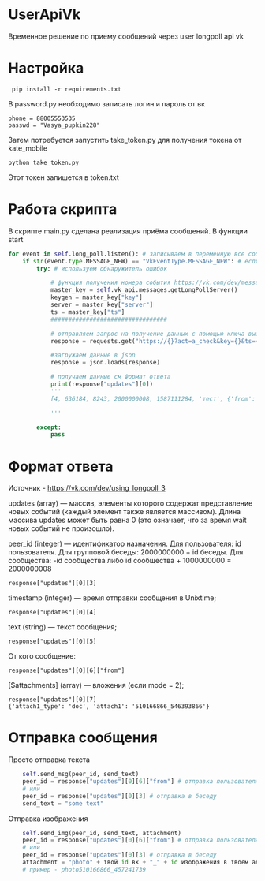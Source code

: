 # UserApiVk
Временное решение по приему сообщений через user longpoll api vk

# Настройка

     pip install -r requirements.txt

В password.py необходимо записать логин и пароль от вк

    phone = 88005553535
    passwd = "Vasya_pupkin228"

Затем потребуется запустить take_token.py для получения токена от kate_mobile

    python take_token.py

Этот токен запишется в token.txt

# Работа скрипта

В скрипте main.py сделана реализация приёма сообщений.
В функции start

```python
for event in self.long_poll.listen(): # записываем в переменную все события от ВК
    if str(event.type.MESSAGE_NEW) == "VkEventType.MESSAGE_NEW": # если это новое сообщение
        try: # используем обнаружитель ошибок

            # функция получения номера события https://vk.com/dev/messages.getLongPollServer
            master_key = self.vk_api.messages.getLongPollServer()
            keygen = master_key["key"]
            server = master_key["server"]
            ts = master_key["ts"]
            #################################

            # отправляем запрос на получение данных с помощью ключа выше
            response = requests.get("https://{}?act=a_check&key={}&ts={}&wait=25&mode=2&version=3".format(server, keygen, ts)).text

            #загружаем данные в json
            response = json.loads(response)

            # получаем данные см Формат ответа
            print(response["updates"][0])
            '''
            [4, 636184, 8243, 2000000008, 1587111284, 'тест', {'from': '510166866'}, {}]

            '''

        except:
            pass
```

# Формат ответа

Источник - https://vk.com/dev/using_longpoll_3

updates (array) — массив, элементы которого содержат представление новых событий (каждый элемент также является массивом). Длина массива updates может быть равна 0 (это означает, что за время wait новых событий не произошло).

peer_id (integer) — идентификатор назначения. Для пользователя: id пользователя. Для групповой беседы: 2000000000 + id беседы. Для сообщества: -id сообщества либо id сообщества + 1000000000 = 2000000008

    response["updates"][0][3]

timestamp (integer) — время отправки сообщения в Unixtime;

    response["updates"][0][4]

text (string) — текст сообщения;

    response["updates"][0][5]

От кого сообщение:

    response["updates"][0][6]["from"]

[$attachments] (array) — вложения (если mode = 2);

    response["updates"][0][7]
    {'attach1_type': 'doc', 'attach1': '510166866_546393866'}


# Отправка сообщения
Просто отправка текста
```python
    self.send_msg(peer_id, send_text)
    peer_id = response["updates"][0][6]["from"] # отправка пользователю
    # или
    peer_id = response["updates"][0][3] # отправка в беседу
    send_text = "some text"
```

Отправка изображения

```python
    self.send_img(peer_id, send_text, attachment)
    peer_id = response["updates"][0][6]["from"] # отправка пользователю
    # или
    peer_id = response["updates"][0][3] # отправка в беседу
    attachment = "photo" + твой id вк + "_" + id изображения в твоем альбоме
    # пример - photo510166866_457241739
```
